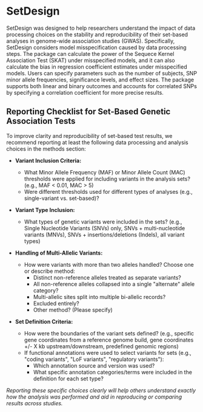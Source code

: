 # SetDesign
SetDesign was designed to help researchers understand the impact of data processing choices on the stability and reproducibility of their set-based analyses in genome-wide association studies (GWAS). Specifically, SetDesign considers model misspecification caused by data processing steps. The package can calculate the power of the Sequece Kernel Association Test (SKAT) under misspecified models, and it can also calculate the bias in regression coefficient estimates under misspecified models. Users can specify parameters such as the number of subjects, SNP minor allele frequencies, significance levels, and effect sizes. The package supports both linear and binary outcomes and accounts for correlated SNPs by specifying a correlation coefficient for more precise results.

## Reporting Checklist for Set-Based Genetic Association Tests

To improve clarity and reproducibility of set-based test results, we recommend reporting at least the following data processing and analysis choices in the methods section:

* **Variant Inclusion Criteria:**
    * What Minor Allele Frequency (MAF) or Minor Allele Count (MAC) thresholds were applied for including variants in the analysis sets? (e.g., MAF < 0.01, MAC > 5)
    * Were different thresholds used for different types of analyses (e.g., single-variant vs. set-based)?

* **Variant Type Inclusion:**
    * What types of genetic variants were included in the sets? (e.g., Single Nucleotide Variants (SNVs) only, SNVs + multi-nucleotide variants (MNVs), SNVs + insertions/deletions (Indels), all variant types)

* **Handling of Multi-Allelic Variants:**
    * How were variants with more than two alleles handled? Choose one or describe method:
        * Distinct non-reference alleles treated as separate variants?
        * All non-reference alleles collapsed into a single "alternate" allele category?
        * Multi-allelic sites split into multiple bi-allelic records?
        * Excluded entirely?
        * Other method? (Please specify)

* **Set Definition Criteria:**
    * How were the boundaries of the variant sets defined? (e.g., specific gene coordinates from a reference genome build, gene coordinates +/- X kb upstream/downstream, predefined genomic regions)
    * If functional annotations were used to select variants for sets (e.g., "coding variants", "LoF variants", "regulatory variants"):
        * Which annotation source and version was used?
        * What specific annotation categories/terms were included in the definition for each set type?

*Reporting these specific choices clearly will help others understand exactly how the analysis was performed and aid in reproducing or comparing results across studies.*
